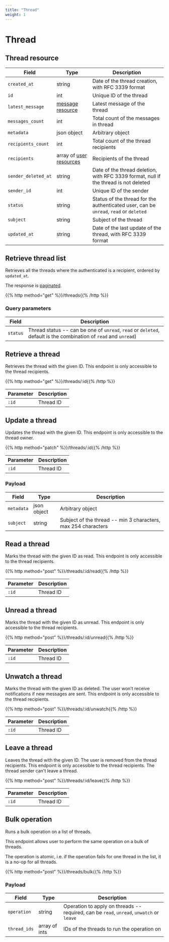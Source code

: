```yaml
---
title: "Thread"
weight: 1
---
```


# Thread

## Thread resource

| Field               | Type                             | Description                                                                            |
| ------------------- | -------------------------------- | -------------------------------------------------------------------------------------- |
| `created_at`        | string                           | Date of the thread creation, with RFC 3339 format                                      |
| `id`                | int                              | Unique ID of the thread                                                                |
| `latest_message`    | [message resource](#message)     | Latest message of the thread                                                           |
| `messages_count`    | int                              | Total count of the messages in thread                                                  |
| `metadata`          | json object                      | Arbitrary object                                                                    |
| `recipients_count`  | int                              | Total count of the thread recipients                                                   |
| `recipients`        | array of [user resources](#user) | Recipients of the thread                                                               |
| `sender_deleted_at` | string                           | Date of the thread deletion, with RFC 3339 format, null if the thread is not deleted |
| `sender_id`         | int                              | Unique ID of the sender                                                                |
| `status`            | string                           | Status of the thread for the authenticated user, can be `unread`, `read` or `deleted`  |
| `subject`           | string                           | Subject of the thread                                                                  |
| `updated_at`        | string                           | Date of the last update of the thread, with RFC 3339 format                            |

## Retrieve thread list

Retrieves all the threads where the authenticated is a recipient, ordered by `updated_at`.

The response is [paginated](#pagination).

{{% http method="get" %}}/threads{{% /http %}}

### Query parameters

| Field    | Description                                                                                                      |
| -------- | ---------------------------------------------------------------------------------------------------------------- |
| `status` | Thread status -- can be one of `unread`, `read` or `deleted`, default is the combination of `read` and `unread`) |

## Retrieve a thread

Retrieves the thread with the given ID. This endpoint is only accessible to the thread recipients.

{{% http method="get" %}}/threads/:id{{% /http %}}

| Parameter | Description |
| --------- | ----------- |
| `:id`     | Thread ID   |

## Update a thread

Updates the thread with the given ID. This endpoint is only accessible to the thread owner.

{{% http method="patch" %}}/threads/:id{{% /http %}}

| Parameter | Description |
| --------- | ----------- |
| `:id`     | Thread ID   |

### Payload

| Field      | Type        | Description                                                   |
| ---------- | ----------- | ------------------------------------------------------------- |
| `metadata` | json object | Arbitrary object                                              |
| `subject`  | string      | Subject of the thread -- min 3 characters, max 254 characters |

## Read a thread

Marks the thread with the given ID as read. This endpoint is only accessible to the thread recipients.

{{% http method="post" %}}/threads/:id/read{{% /http %}}

| Parameter | Description |
| --------- | ----------- |
| `:id`     | Thread ID   |

## Unread a thread

Marks the thread with the given ID as unread. This endpoint is only accessible to the thread recipients.

{{% http method="post" %}}/threads/:id/unread{{% /http %}}

| Parameter | Description |
| --------- | ----------- |
| `:id`     | Thread ID   |

## Unwatch a thread

Marks the thread with the given ID as deleted. The user won't receive notifications if new messages are sent. This endpoint is only accessible to the thread recipients.

{{% http method="post" %}}/threads/:id/unwatch{{% /http %}}

| Parameter | Description |
| --------- | ----------- |
| `:id`     | Thread ID   |

## Leave a thread

Leaves the thread with the given ID. The user is removed from the thread recipients. This endpoint is only accessible to the thread recipients. The thread sender can't leave a thread.

{{% http method="post" %}}/threads/:id/leave{{% /http %}}

| Parameter | Description |
| --------- | ----------- |
| `:id`     | Thread ID   |

## Bulk operation

Runs a bulk operation on a list of threads.

This endpoint allows user to perform the same operation on a bulk of threads.

The operation is atomic, i.e. if the operation fails for one thread in the list, it is a no-op for all threads.

{{% http method="post" %}}/threads/bulk{{% /http %}}

### Payload

| Field        | Type          | Description                                                                              |
| ------------ | ------------- | ---------------------------------------------------------------------------------------- |
| `operation`  | string        | Operation to apply on threads -- required, can be `read`, `unread`, `unwatch` or `leave` |
| `thread_ids` | array of ints | IDs of the threads to run the operation on                                               |
